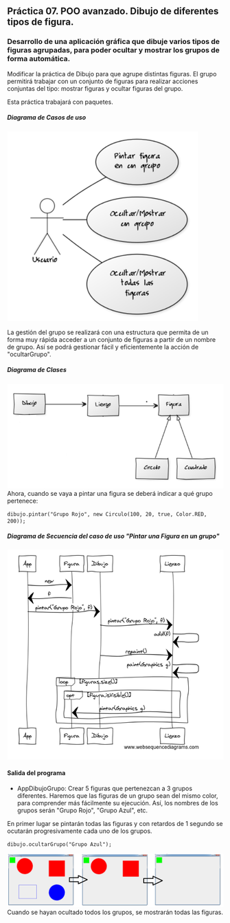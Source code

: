 ## Práctica 07. POO avanzado. Dibujo de diferentes tipos de figura. 
### Desarrollo de una aplicación gráfica que dibuje varios tipos de figuras agrupadas, para poder ocultar y mostrar los grupos de forma automática.

Modificar la práctica de Dibujo para que agrupe distintas figuras. El grupo permitirá trabajar con un conjunto de figuras para realizar acciones conjuntas del tipo: mostrar figuras y ocultar figuras del grupo.

Esta práctica trabajará con paquetes.

##### Diagrama de Casos de uso

![alt text](https://raw.githubusercontent.com/AgustinICAI/javaCourseExamples2021/master/07p2.dibujoGrupos/_diagramaCasosUso.jpg)


La gestión del grupo se realizará con una estructura que permita de un forma muy rápida acceder a un conjunto de figuras a partir de un nombre de grupo. Así se podrá gestionar fácil y eficientemente la acción de "ocultarGrupo".

##### Diagrama de Clases

![alt text](https://raw.githubusercontent.com/AgustinICAI/javaCourseExamples2021/master/07p2.dibujoGrupos/_diagramaClases.jpg)
Ahora, cuando se vaya a pintar una figura se deberá indicar a qué grupo pertenece:

```
dibujo.pintar("Grupo Rojo", new Circulo(100, 20, true, Color.RED, 200));
```

##### Diagrama de Secuencia del caso de uso "Pintar una Figura en un grupo"

![alt text](https://raw.githubusercontent.com/AgustinICAI/javaCourseExamples2021/master/07p2.dibujoGrupos/_diagramaSecuencia.jpg)
#### Salida del programa
* AppDibujoGrupo: Crear 5 figuras que pertenezcan a 3 grupos diferentes. Haremos que las figuras de un grupo sean del mismo color, para comprender más fácilmente su ejecución. Así, los nombres de los grupos serán "Grupo Rojo", "Grupo Azul", etc.

En primer lugar se pintarán todas las figuras y con retardos de 1 segundo se ocutarán progresivamente cada uno de los grupos. 

```
dibujo.ocultarGrupo("Grupo Azul");
```


![alt text](https://raw.githubusercontent.com/AgustinICAI/javaCourseExamples2021/master/07p2.dibujoGrupos/output1.jpg)
Cuando se hayan ocultado todos los grupos, se mostrarán todas las figuras.




